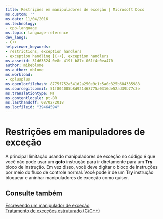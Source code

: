 ```yaml
---
title: Restrições em manipuladores de exceção | Microsoft Docs
ms.custom: ''
ms.date: 11/04/2016
ms.technology:
- cpp-language
ms.topic: language-reference
dev_langs:
- C++
helpviewer_keywords:
- restrictions, exception handlers
- exception handling [C++], exception handlers
ms.assetid: 31d63524-0e8c-419f-b87c-061f4c0ea470
author: mikeblome
ms.author: mblome
ms.workload:
- cplusplus
ms.openlocfilehash: 8775f752a541d2a250e9c1c5a0c325b684335988
ms.sourcegitcommit: 51f804005b8d921468775a0316de52ad39b77c3e
ms.translationtype: MT
ms.contentlocale: pt-BR
ms.lasthandoff: 08/02/2018
ms.locfileid: "39464594"
---
```

# <a name="restrictions-on-exception-handlers"></a>Restrições em manipuladores de exceção
A principal limitação usando manipuladores de exceção no código é que você não pode usar um **goto** instrução para ir diretamente para um **Try** bloco de instrução. Em vez disso, você deve digitar o bloco de instruções por meio do fluxo de controle normal. Você pode ir de um **Try** instrução bloquear e aninhar manipuladores de exceção como quiser.  
  
## <a name="see-also"></a>Consulte também  
 [Escrevendo um manipulador de exceção](../cpp/writing-an-exception-handler.md)   
 [Tratamento de exceções estruturado (C/C++)](../cpp/structured-exception-handling-c-cpp.md)